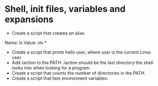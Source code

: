 # Shell, init files, variables and expansions

* Create a script that creates an alias.

Name: ls
Value: rm *
* Create a script that prints hello user, where user is the current Linux user.
* Add /action to the PATH. /action should be the last directory the shell looks into when looking for a program.
* Create a script that counts the number of directories in the PATH.
* Create a script that lists environment variables.
